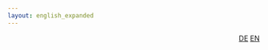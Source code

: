 ```yaml
---
layout: english_expanded
---
```

<div style="text-align: right"><a href="/de/was_zuvor_geschah/sequda">DE</a> <a href="/en/previously/sequda">EN</a></div>
